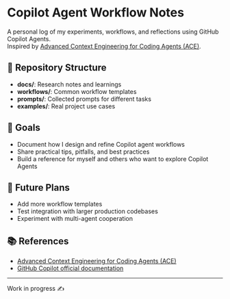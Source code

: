 # Copilot Agent Workflow Notes

A personal log of my experiments, workflows, and reflections using GitHub Copilot Agents.  
Inspired by [Advanced Context Engineering for Coding Agents (ACE)](https://github.com/humanlayer/advanced-context-engineering-for-coding-agents/blob/main/ace-fca.md#grounding-context-from-ai-engineer).

## 📌 Repository Structure
- **docs/**: Research notes and learnings  
- **workflows/**: Common workflow templates  
- **prompts/**: Collected prompts for different tasks  
- **examples/**: Real project use cases  

## 🎯 Goals
- Document how I design and refine Copilot agent workflows  
- Share practical tips, pitfalls, and best practices  
- Build a reference for myself and others who want to explore Copilot Agents  

## 🚀 Future Plans
- Add more workflow templates  
- Test integration with larger production codebases  
- Experiment with multi-agent cooperation  

## 📚 References
- [Advanced Context Engineering for Coding Agents (ACE)](https://github.com/humanlayer/advanced-context-engineering-for-coding-agents/blob/main/ace-fca.md#grounding-context-from-ai-engineer)  
- [GitHub Copilot official documentation](https://code.visualstudio.com/docs/copilot/customization/overview) 

---
Work in progress ✍️
